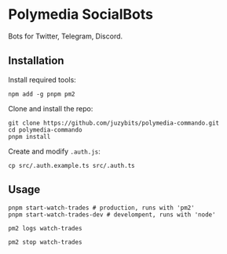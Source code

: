 # Polymedia SocialBots

Bots for Twitter, Telegram, Discord.

## Installation

Install required tools:

```
npm add -g pnpm pm2
```

Clone and install the repo:

```
git clone https://github.com/juzybits/polymedia-commando.git
cd polymedia-commando
pnpm install
```

Create and modify `.auth.js`:

```
cp src/.auth.example.ts src/.auth.ts
```

## Usage
```
pnpm start-watch-trades # production, runs with 'pm2'
pnpm start-watch-trades-dev # develompent, runs with 'node'

pm2 logs watch-trades

pm2 stop watch-trades
```
